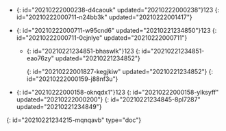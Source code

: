 - {: id="20210222000238-d4caouk" updated="20210222000238"}123
  {: id="20210222000711-n24bb3k" updated="20210222001417"}
- {: id="20210222000711-w95cnd6" updated="20210221234850"}123
  {: id="20210222000711-0cjnlye" updated="20210222000711"}

  - {: id="20210221234851-bhaswlk"}123
    {: id="20210221234851-eao76zy" updated="20210221234852"}

    {: id="20210222001827-kegjkiw" updated="20210221234852"}
  {: id="20210222000159-j88nf3u"}
- {: id="20210222000158-oknqdx1"}123
  {: id="20210222000158-ylksyff" updated="20210222000200"}
{: id="20210221234845-8pl7287" updated="20210221234849"}


{: id="20210221234215-mqnqavb" type="doc"}
